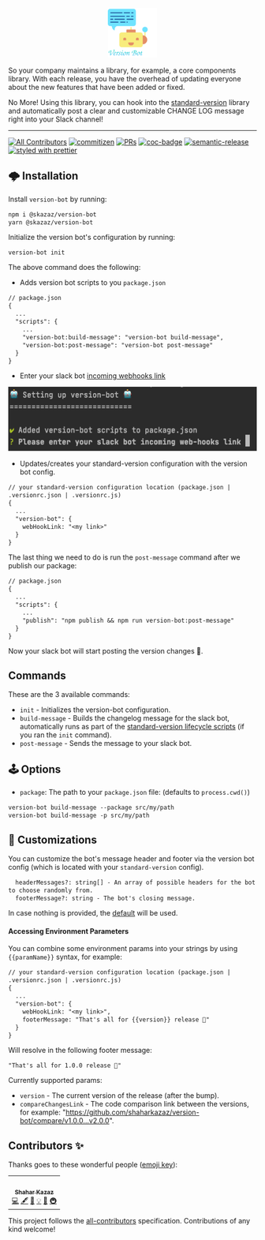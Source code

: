 <p align="center">
 <img width="20%" height="20%" src="./logo.svg">
</p>

So your company maintains a library, for example, a core components library. With each release, you have the overhead of updating everyone about the new features that have been added or fixed.

No More! Using this library, you can hook into the [standard-version](https://github.com/conventional-changelog/standard-version) library and automatically post a clear and customizable CHANGE LOG message right into your Slack channel!

<hr />

<!-- ALL-CONTRIBUTORS-BADGE:START - Do not remove or modify this section -->
[![All Contributors](https://img.shields.io/badge/all_contributors-1-orange.svg?style=flat-square)](#contributors-)
[![commitizen](https://img.shields.io/badge/commitizen-friendly-brightgreen.svg?style=flat-square)]()
[![PRs](https://img.shields.io/badge/PRs-welcome-brightgreen.svg?style=flat-square)]()
[![coc-badge](https://img.shields.io/badge/codeof-conduct-ff69b4.svg?style=flat-square)]()
[![semantic-release](https://img.shields.io/badge/%20%20%F0%9F%93%A6%F0%9F%9A%80-semantic--release-e5079.svg?style=flat-square)](https://github.com/semantic-release/semantic-release)
[![styled with prettier](https://img.shields.io/badge/styled_with-prettier-ff69b4.svg?style=flat-square)](https://github.com/prettier/prettier)
<!-- ALL-CONTRIBUTORS-BADGE:END -->

## 🌩 Installation

Install `version-bot` by running:

```
npm i @skazaz/version-bot
yarn @skazaz/version-bot
```

Initialize the version bot's configuration by running:

```
version-bot init
```

The above command does the following:
* Adds version bot scripts to you `package.json`
```
// package.json
{
  ...
  "scripts": {
    ...
    "version-bot:build-message": "version-bot build-message",
    "version-bot:post-message": "version-bot post-message"
  }
}
```
* Enter your slack bot [incoming webhooks link](https://api.slack.com/messaging/webhooks)

<img width="570px" height="130px" src="./bot-setup.png">

* Updates/creates your standard-version configuration with the version bot config.
```
// your standard-version configuration location (package.json | .versionrc.json | .versionrc.js)
{
  ...
  "version-bot": {
    webHookLink: "<my link>"
  }
}
```

The last thing we need to do is run the `post-message` command after we publish our package:
```
// package.json
{
  ...
  "scripts": {
    ...
    "publish": "npm publish && npm run version-bot:post-message"
  }
}
```

Now your slack bot will start posting the version changes 🎉.

##  Commands

These are the 3 available commands: 

* `init` - Initializes the version-bot configuration.
* `build-message` - Builds the changelog message for the slack bot, automatically runs as part of the [standard-version lifecycle scripts](https://github.com/conventional-changelog/standard-version#lifecycle-scripts) (if you ran the `init` command).
* `post-message` - Sends the message to your slack bot.

## 🕹 Options

- `package`: The path to your `package.json` file: (defaults to `process.cwd()`)

```
version-bot build-message --package src/my/path
version-bot build-message -p src/my/path
```

## 🎨 Customizations

You can customize the bot's message header and footer via the version bot config (which is located with your `standard-version` config).

```
  headerMessages?: string[] - An array of possible headers for the bot to choose randomly from. 
  footerMessage?: string - The bot's closing message.
```

In case nothing is provided, the [default](https://github.com/shaharkazaz/version-bot/blob/master/src/defaultConfig.ts) will be used.

#### Accessing Environment Parameters 

You can combine some environment params into your strings by using `{{paramName}}` syntax, for example:

```
// your standard-version configuration location (package.json | .versionrc.json | .versionrc.js)
{
  ...
  "version-bot": {
    webHookLink: "<my link>",
    footerMessage: "That's all for {{version}} release 🏁"
  }
}
```

Will resolve in the following footer message:
```
"That's all for 1.0.0 release 🏁"
```

Currently supported params:

- `version` - The current version of the release (after the bump).
- `compareChangesLink` - The code comparison link between the versions, for example: "https://github.com/shaharkazaz/version-bot/compare/v1.0.0...v2.0.0".


## Contributors ✨

Thanks goes to these wonderful people ([emoji key](https://allcontributors.org/docs/en/emoji-key)):

<!-- ALL-CONTRIBUTORS-LIST:START - Do not remove or modify this section -->
<!-- prettier-ignore-start -->
<!-- markdownlint-disable -->
<table>
  <tr>
    <td align="center"><a href="https://github.com/shaharkazaz"><img src="https://avatars2.githubusercontent.com/u/17194830?v=4" width="100px;" alt=""/><br /><sub><b>Shahar Kazaz</b></sub></a><br /><a href="https://github.com/Shahar Kazaz/version bot/commits?author=shaharkazaz" title="Code">💻</a> <a href="#content-shaharkazaz" title="Content">🖋</a> <a href="https://github.com/Shahar Kazaz/version bot/commits?author=shaharkazaz" title="Documentation">📖</a> <a href="#example-shaharkazaz" title="Examples">💡</a> <a href="#ideas-shaharkazaz" title="Ideas, Planning, & Feedback">🤔</a> <a href="#infra-shaharkazaz" title="Infrastructure (Hosting, Build-Tools, etc)">🚇</a></td>
  </tr>
</table>

<!-- markdownlint-enable -->
<!-- prettier-ignore-end -->
<!-- ALL-CONTRIBUTORS-LIST:END -->

This project follows the [all-contributors](https://github.com/all-contributors/all-contributors) specification. Contributions of any kind welcome!
